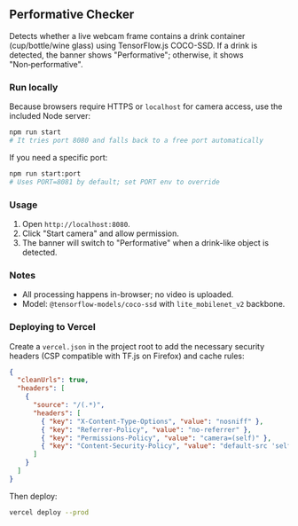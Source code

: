 ## Performative Checker

Detects whether a live webcam frame contains a drink container (cup/bottle/wine glass) using TensorFlow.js COCO-SSD. If a drink is detected, the banner shows "Performative"; otherwise, it shows "Non‑performative".

### Run locally

Because browsers require HTTPS or `localhost` for camera access, use the included Node server:

```bash
npm run start
# It tries port 8080 and falls back to a free port automatically
```

If you need a specific port:

```bash
npm run start:port
# Uses PORT=8081 by default; set PORT env to override
```

### Usage

1. Open `http://localhost:8080`.
2. Click "Start camera" and allow permission.
3. The banner will switch to "Performative" when a drink-like object is detected.

### Notes

- All processing happens in-browser; no video is uploaded.
- Model: `@tensorflow-models/coco-ssd` with `lite_mobilenet_v2` backbone.

### Deploying to Vercel

Create a `vercel.json` in the project root to add the necessary security headers (CSP compatible with TF.js on Firefox) and cache rules:

```json
{
  "cleanUrls": true,
  "headers": [
    {
      "source": "/(.*)",
      "headers": [
        { "key": "X-Content-Type-Options", "value": "nosniff" },
        { "key": "Referrer-Policy", "value": "no-referrer" },
        { "key": "Permissions-Policy", "value": "camera=(self)" },
        { "key": "Content-Security-Policy", "value": "default-src 'self'; script-src 'self' 'unsafe-eval' 'wasm-unsafe-eval' https://cdn.jsdelivr.net; style-src 'self' 'unsafe-inline' https://fonts.googleapis.com; font-src 'self' https://fonts.gstatic.com; img-src 'self' data:; media-src 'self' blob:; connect-src 'self' https://cdn.jsdelivr.net https://storage.googleapis.com https://tfhub.dev; worker-src 'self' blob:; frame-ancestors 'none'" }
      ]
    }
  ]
}
```

Then deploy:

```bash
vercel deploy --prod
```



